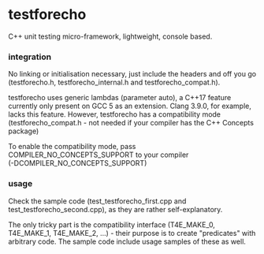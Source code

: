 # testforecho
C++ unit testing micro-framework, lightweight, console based.

### integration
No linking or initialisation necessary, just include the headers and off you go (testforecho.h,
testforecho_internal.h and testforecho_compat.h).

testforecho uses generic lambdas (parameter auto), a C\+\+17 feature currently only present on GCC 5 as an extension. Clang 3.9.0, for example, lacks this feature. However, testforecho has a compatibility mode (testforecho_compat.h - not needed if your compiler has the C++ Concepts package)

To enable the compatibility mode, pass COMPILER_NO_CONCEPTS_SUPPORT to your compiler<br/>(-DCOMPILER_NO_CONCEPTS_SUPPORT)

### usage

Check the sample code (test_testforecho_first.cpp and test_testforecho_second.cpp), as they are rather self-explanatory.

The only tricky part is the compatibility interface (T4E_MAKE_0, T4E_MAKE_1, T4E_MAKE_2, ...) - their purpose is to create "predicates" with arbitrary code. The sample code include usage samples of these as well.

